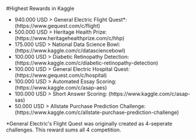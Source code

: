 #Highest Rewards in Kaggle

<ul>
<li>940.000 USD > General Electric Flight Quest*: (https://www.gequest.com/c/flight)</li>
<li>500.000 USD > Heritage Health Prize: (https://www.heritagehealthprize.com/c/hhp)</li>
<li>175.000 USD > National Data Science Bowl: (https://www.kaggle.com/c/datasciencebowl)</li>
<li>100.000 USD > Diabetic Retinopathy Detection: (https://www.kaggle.com/c/diabetic-retinopathy-detection)</li>
<li>100.000 USD > General Electric Hospital Quest: (https://www.gequest.com/c/hospital)</li>
<li>100.000 USD > Automated Essay Scoring: (https://www.kaggle.com/c/asap-aes)</li>
<li>100.000 USD > Short Answer Scoring: (https://www.kaggle.com/c/asap-sas)</li>
<li>50.000 USD > Allstate Purchase Prediction Challenge: (https://www.kaggle.com/c/allstate-purchase-prediction-challenge)</li>
</ul>

*General Electric's Flight Quest was originally created as 4-seperate challenges. This reward sums all 4 competition.
